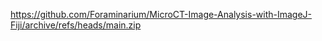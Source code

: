 https://github.com/Foraminarium/MicroCT-Image-Analysis-with-ImageJ-Fiji/archive/refs/heads/main.zip

